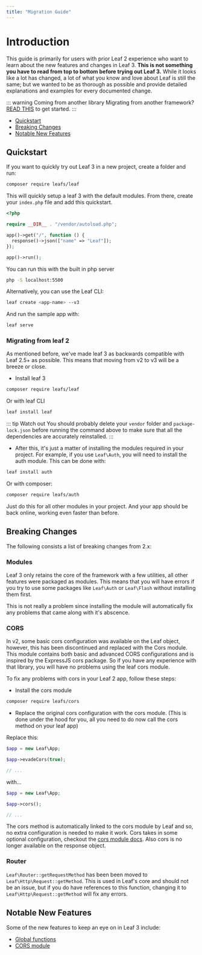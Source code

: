 ```yaml
---
title: "Migration Guide"
---
```


# Introduction

<!-- ::: info Video Docs
[@mychidarko](https://github.com/mychidarko) gives a walkthrough on migrating a leaf 2 app to use leaf 3 and modules.

<VideoLesson href="https://www.youtube.com/embed/BTcUgeOZLyM" title="Migrating to v3">Watch the migration guide on youtube</VideoLesson>
::: -->

This guide is primarily for users with prior Leaf 2 experience who want to learn about the new features and changes in Leaf 3. **This is not something you have to read from top to bottom before trying out Leaf 3.** While it looks like a lot has changed, a lot of what you know and love about Leaf is still the same; but we wanted to be as thorough as possible and provide detailed explanations and examples for every documented change.

::: warning Coming from another library
Migrating from another framework? [READ THIS](/docs/migration/other/) to get started.
:::

- [Quickstart](#quickstart)
- [Breaking Changes](#breaking-changes)
- [Notable New Features](#notable-new-features)
<!-- - [Supporting Libraries](#supporting-libraries) -->

<!-- ## Overview

<br>
<iframe src="https://player.vimeo.com/video/440868720" width="640" height="360" frameborder="0" allow="autoplay; fullscreen" allowfullscreen></iframe>

Start learning Leaf 3 at [Leaf Mastery](https://www.Leafmastery.com/courses-path/Leaf3). -->

## Quickstart

If you want to quickly try out Leaf 3 in a new project, create a folder and run:

```sh
composer require leafs/leaf
```

This will quickly setup a leaf 3 with the default modules. From there, create your `index.php` file and add this quickstart.

```php
<?php

require __DIR__ . "/vendor/autoload.php";

app()->get("/", function () {
  response()->json(["name" => "Leaf"]);
});

app()->run();
```

You can run this with the built in php server

```sh
php -S localhost:5500
```

Alternatively, you can use the Leaf CLI:

```sh
leaf create <app-name> --v3
```

And run the sample app with:

```sh
leaf serve
```

### Migrating from leaf 2

As mentioned before, we've made leaf 3 as backwards compatible with Leaf 2.5+ as possible. This means that moving from v2 to v3 will be a breeze or close.

- Install leaf 3

```sh
composer require leafs/leaf
```

Or with leaf CLI

```sh
leaf install leaf
```

::: tip Watch out
You should probably delete your `vendor` folder and `package-lock.json` before running the command above to make sure that all the dependencies are accurately reinstalled.
:::

- After this, it's just a matter of installing the modules required in your project.
For example, if you use `Leaf\Auth`, you will need to install the auth module. This can be done with:

```sh
leaf install auth
```

Or with composer:

```sh
composer require leafs/auth
```

Just do this for all other modules in your project. And your app should be back online, working even faster than before.

## Breaking Changes

The following consists a list of breaking changes from 2.x:

### Modules

Leaf 3 only retains the core of the framework with a few utilities, all other features were packaged as modules. This means that you will have errors if you try to use some packages like `Leaf\Auth` or `Leaf\Flash` without installing them first.

This is not really a problem since installing the module will automatically fix any problems that came along with it's abscence.

### CORS

In v2, some basic cors configuration was available on the Leaf object, however, this has been discontinued and replaced with the Cors module. This module contains both basic and advanced CORS configurations and is inspired by the ExpressJS cors package. So if you have any experience with that library, you will have no problems using the leaf cors module.

To fix any problems with cors in your Leaf 2 app, follow these steps:

- Install the cors module

```sh
composer require leafs/cors
```

- Replace the original cors configuration with the cors module. (This is done under the hood for you, all you need to do now call the cors method on your leaf app)

Replace this:

```php
$app = new Leaf\App;

$app->evadeCors(true);

// ...
```

with...

```php
$app = new Leaf\App;

$app->cors();

// ...
```

The cors method is automatically linked to the cors module by Leaf and so, no extra configuration is needed to make it work. Cors takes in some optional configuration, checkout the [cors module docs](/modules/cors/). Also cors is no longer available on the response object.

### Router

`Leaf\Router::getRequestMethod` has been been moved to `Leaf\Http\Request::getMethod`. This is used in Leaf's core and should not be an issue, but if you do have references to this function, changing it to `Leaf\Http\Request::getMethod` will fix any errors.

## Notable New Features

Some of the new features to keep an eye on in Leaf 3 include:

- [Global functions](/docs/tooling/functions)
- [CORS module](/modules/cors/)
